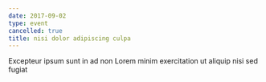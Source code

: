 ```yaml
---
date: 2017-09-02
type: event
cancelled: true
title: nisi dolor adipiscing culpa
---
```

Excepteur ipsum sunt in ad non Lorem minim exercitation ut aliquip nisi sed fugiat